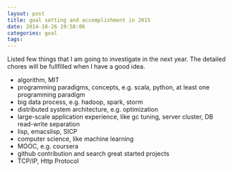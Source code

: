```yaml
---
layout: post
title: goal setting and accomplishment in 2015
date: 2014-10-26 19:58:06
categories: goal
tags:
---
```


Listed few things that I am going to investigate in the next year. The detailed chores will be fullfilled when I have a good idea.

* algorithm, MIT
* programming paradigms, concepts, e.g. scala, python, at least one programming paradigm
* big data process, e.g. hadoop, spark, storm
* distributed system architecture, e.g. optimization
* large-scale application experience, like gc tuning, server cluster, DB read-write separation
* lisp, emacslisp, SICP
* computer science, like machine learning
* MOOC, e.g. coursera
* github contribution and search great started projects
* TCP/IP, Http Protocol
